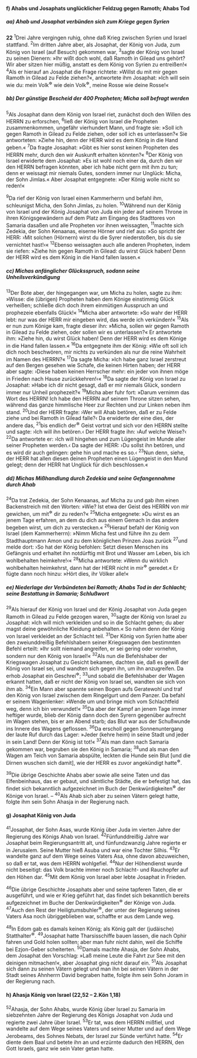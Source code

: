 #### f) Ahabs und Josaphats unglücklicher Feldzug gegen Ramoth; Ahabs Tod

##### aa) Ahab und Josaphat verbünden sich zum Kriege gegen Syrien

__22__
<sup>1</sup>Drei Jahre vergingen ruhig, ohne daß Krieg zwischen Syrien und Israel stattfand.
<sup>2</sup>Im dritten Jahre aber, als Josaphat, der König von Juda, zum König von Israel (auf Besuch) gekommen war,
<sup>3</sup>sagte der König von Israel zu seinen Dienern: »Ihr wißt doch wohl, daß Ramoth in Gilead uns gehört? Wir aber sitzen hier müßig, anstatt es dem König von Syrien zu entreißen!«
<sup>4</sup>Als er hierauf an Josaphat die Frage richtete: »Willst du mit mir gegen Ramoth in Gilead zu Felde ziehen?«, antwortete ihm Josaphat: »Ich will sein wie du: mein Volk<sup title="oder: Heer">&#x2732;</sup> wie dein Volk<sup title="oder: Heer">&#x2732;</sup>, meine Rosse wie deine Rosse!«

##### bb) Der günstige Bescheid der 400 Propheten; Micha soll befragt werden

<sup>5</sup>Als Josaphat dann dem König von Israel riet, zunächst doch den Willen des HERRN zu erforschen,
<sup>6</sup>ließ der König von Israel die Propheten zusammenkommen, ungefähr vierhundert Mann, und fragte sie: »Soll ich gegen Ramoth in Gilead zu Felde ziehen, oder soll ich es unterlassen?« Sie antworteten: »Ziehe hin, denn der HERR wird es dem König in die Hand geben.«
<sup>7</sup>Da fragte Josaphat: »Gibt es hier sonst keinen Propheten des HERRN mehr, durch den wir Auskunft erhalten könnten?«
<sup>8</sup>Der König von Israel erwiderte dem Josaphat: »Es ist wohl noch einer da, durch den wir den HERRN befragen könnten, aber ich habe nicht gern mit ihm zu tun; denn er weissagt mir niemals Gutes, sondern immer nur Unglück: Micha, der Sohn Jimlas.« Aber Josaphat entgegnete: »Der König wolle nicht so reden!«

<sup>9</sup>Da rief der König von Israel einen Kammerherrn und befahl ihm, schleunigst Micha, den Sohn Jimlas, zu holen.
<sup>10</sup>Während nun der König von Israel und der König Josaphat von Juda ein jeder auf seinem Throne in ihren Königsgewändern auf dem Platz am Eingang des Stadttores von Samaria dasaßen und alle Propheten vor ihnen weissagten,
<sup>11</sup>machte sich Zedekia, der Sohn Kenaanas, eiserne Hörner und rief aus: »So spricht der HERR: ›Mit solchen (Hörnern) wirst du die Syrer niederstoßen, bis du sie vernichtet hast!‹«
<sup>12</sup>Ebenso weissagten auch alle anderen Propheten, indem sie riefen: »Ziehe hin gegen Ramoth in Gilead: du wirst Glück haben! Denn der HERR wird es dem König in die Hand fallen lassen.«

##### cc) Michas anfänglicher Glücksspruch, sodann seine Unheilsverkündigung

<sup>13</sup>Der Bote aber, der hingegangen war, um Micha zu holen, sagte zu ihm: »Wisse: die (übrigen) Propheten haben dem Könige einstimmig Glück verheißen; schließe dich doch ihrem einmütigen Ausspruch an und prophezeie ebenfalls Glück!«
<sup>14</sup>Micha aber antwortete: »So wahr der HERR lebt: nur was der HERR mir eingeben wird, das werde ich verkünden!«
<sup>15</sup>Als er nun zum Könige kam, fragte dieser ihn: »Micha, sollen wir gegen Ramoth in Gilead zu Felde ziehen, oder sollen wir es unterlassen?« Er antwortete ihm: »Ziehe hin, du wirst Glück haben! Denn der HERR wird es dem Könige in die Hand fallen lassen.«
<sup>16</sup>Da entgegnete ihm der König: »Wie oft soll ich dich noch beschwören, mir nichts zu verkünden als nur die reine Wahrheit im Namen des HERRN?«
<sup>17</sup>Da sagte Micha: »Ich habe ganz Israel zerstreut auf den Bergen gesehen wie Schafe, die keinen Hirten haben; der HERR aber sagte: ›Diese haben keinen Herrscher mehr: ein jeder von ihnen möge in Frieden nach Hause zurückkehren!‹«
<sup>18</sup>Da sagte der König von Israel zu Josaphat: »Habe ich dir nicht gesagt, daß er mir niemals Glück, sondern immer nur Unheil prophezeit?«
<sup>19</sup>Micha aber fuhr fort: »Darum vernimm das Wort des HERRN! Ich habe den HERRN auf seinem Throne sitzen sehen, während das ganze himmlische Heer zur Rechten und zur Linken neben ihm stand.
<sup>20</sup>Und der HERR fragte: ›Wer will Ahab betören, daß er zu Felde ziehe und bei Ramoth in Gilead falle?‹ Da erwiderte der eine dies, der andere das,
<sup>21</sup>bis endlich der<sup title="oder: ein">&#x2732;</sup> Geist vortrat und sich vor den HERRN stellte und sagte: ›Ich will ihn betören.‹ Der HERR fragte ihn: ›Auf welche Weise?‹
<sup>22</sup>Da antwortete er: ›Ich will hingehen und zum Lügengeist im Munde aller seiner Propheten werden.‹ Da sagte der HERR: ›Du sollst ihn betören, und es wird dir auch gelingen: gehe hin und mache es so.‹
<sup>23</sup>Nun denn, siehe, der HERR hat allen diesen deinen Propheten einen Lügengeist in den Mund gelegt; denn der HERR hat Unglück für dich beschlossen.«

##### dd) Michas Mißhandlung durch Zedekia und seine Gefangennahme durch Ahab

<sup>24</sup>Da trat Zedekia, der Sohn Kenaanas, auf Micha zu und gab ihm einen Backenstreich mit den Worten: »Wie? Ist etwa der Geist des HERRN von mir gewichen, um mit<sup title="= aus">&#x2732;</sup> dir zu reden?«
<sup>25</sup>Micha entgegnete: »Du wirst es an jenem Tage erfahren, an dem du dich aus einem Gemach in das andere begeben wirst, um dich zu verstecken.«
<sup>26</sup>Hierauf befahl der König von Israel (dem Kammerherrn): »Nimm Micha fest und führe ihn zu dem Stadthauptmann Amon und zu dem königlichen Prinzen Joas zurück
<sup>27</sup>und melde dort: ›So hat der König befohlen: Setzt diesen Menschen ins Gefängnis und erhaltet ihn notdürftig mit Brot und Wasser am Leben, bis ich wohlbehalten heimkehre!‹«
<sup>28</sup>Micha antwortete: »Wenn du wirklich wohlbehalten heimkehrst, dann hat der HERR nicht in mir<sup title="oder: durch mich">&#x2732;</sup> geredet.« Er fügte dann noch hinzu: »Hört dies, ihr Völker alle!«

##### ee) Niederlage der Verbündeten bei Ramoth; Ahabs Tod in der Schlacht; seine Bestattung in Samaria; Schlußwort

<sup>29</sup>Als hierauf der König von Israel und der König Josaphat von Juda gegen Ramoth in Gilead zu Felde gezogen waren,
<sup>30</sup>sagte der König von Israel zu Josaphat: »Ich will mich verkleiden und so in die Schlacht gehen; du aber magst deine gewöhnliche Kleidung anbehalten.« So nahm denn der König von Israel verkleidet an der Schlacht teil.
<sup>31</sup>Der König von Syrien hatte aber den zweiunddreißig Befehlshabern seiner Kriegswagen den bestimmten Befehl erteilt: »Ihr sollt niemand angreifen, er sei gering oder vornehm, sondern nur den König von Israel!«
<sup>32</sup>Als nun die Befehlshaber der Kriegswagen Josaphat zu Gesicht bekamen, dachten sie, daß es gewiß der König von Israel sei, und wandten sich gegen ihn, um ihn anzugreifen. Da erhob Josaphat ein Geschrei<sup title="oder: den judäischen Kriegsruf">&#x2732;</sup>;
<sup>33</sup>und sobald die Befehlshaber der Wagen erkannt hatten, daß er nicht der König von Israel sei, wandten sie sich von ihm ab.
<sup>34</sup>Ein Mann aber spannte seinen Bogen aufs Geratewohl und traf den König von Israel zwischen dem Ringelgurt und dem Panzer. Da befahl er seinem Wagenlenker: »Wende um und bringe mich vom Schlachtfeld weg, denn ich bin verwundet!«
<sup>35</sup>Da aber der Kampf an jenem Tage immer heftiger wurde, blieb der König dann doch den Syrern gegenüber aufrecht im Wagen stehen, bis er am Abend starb; das Blut war aus der Schußwunde ins Innere des Wagens geflossen.
<sup>36</sup>Da erscholl gegen Sonnenuntergang der laute Ruf durch das Lager: »Jeder (kehre heim) in seine Stadt und jeder in sein Land! Denn der König ist tot!«
<sup>37</sup>Als man dann nach Samaria gekommen war, begruben sie den König in Samaria;
<sup>38</sup>und als man den Wagen am Teich von Samaria abspülte, leckten die Hunde sein Blut [und die Dirnen wuschen sich damit], wie der HERR es zuvor angekündigt hatte<sup title="vgl. 21,19">&#x2732;</sup>.

<sup>39</sup>Die übrige Geschichte Ahabs aber sowie alle seine Taten und das Elfenbeinhaus, das er gebaut, und sämtliche Städte, die er befestigt hat, das findet sich bekanntlich aufgezeichnet im Buch der Denkwürdigkeiten<sup title="oder: Chronik">&#x2732;</sup> der Könige von Israel. –
<sup>40</sup>Als Ahab sich aber zu seinen Vätern gelegt hatte, folgte ihm sein Sohn Ahasja in der Regierung nach.

#### g) Josaphat König von Juda

<sup>41</sup>Josaphat, der Sohn Asas, wurde König über Juda im vierten Jahre der Regierung des Königs Ahab von Israel.
<sup>42</sup>Fünfunddreißig Jahre war Josaphat beim Regierungsantritt alt, und fünfundzwanzig Jahre regierte er in Jerusalem. Seine Mutter hieß Asuba und war eine Tochter Silhis.
<sup>43</sup>Er wandelte ganz auf dem Wege seines Vaters Asa, ohne davon abzuweichen, so daß er tat, was dem HERRN wohlgefiel.
<sup>44</sup>Nur der Höhendienst wurde nicht beseitigt: das Volk brachte immer noch Schlacht- und Rauchopfer auf den Höhen dar.
<sup>45</sup>Mit dem König von Israel aber lebte Josaphat in Frieden.

<sup>46</sup>Die übrige Geschichte Josaphats aber und seine tapferen Taten, die er ausgeführt, und wie er Krieg geführt hat, das findet sich bekanntlich bereits aufgezeichnet im Buche der Denkwürdigkeiten<sup title="oder: Chronik">&#x2732;</sup> der Könige von Juda.
<sup>47</sup>Auch den Rest der Heiligtumsbuhler<sup title="oder: der geweihten Buhler">&#x2732;</sup>, der unter der Regierung seines Vaters Asa noch übriggeblieben war, schaffte er aus dem Lande weg.

<sup>48</sup>In Edom gab es damals keinen König; als König galt der (judäische) Statthalter<sup title="?">&#x2732;</sup>.
<sup>49</sup>Josaphat hatte Tharsisschiffe bauen lassen, die nach Ophir fahren und Gold holen sollten; aber man fuhr nicht dahin, weil die Schiffe bei Ezjon-Geber scheiterten.
<sup>50</sup>Damals machte Ahasja, der Sohn Ahabs, dem Josaphat den Vorschlag: »Laß meine Leute die Fahrt zur See mit den deinigen mitmachen!«, aber Josaphat ging nicht darauf ein.
<sup>51</sup>Als Josaphat sich dann zu seinen Vätern gelegt und man ihn bei seinen Vätern in der Stadt seines Ahnherrn David begraben hatte, folgte ihm sein Sohn Joram in der Regierung nach.

#### h) Ahasja König von Israel (22,52 – 2.Kön 1,18)

<sup>52</sup>Ahasja, der Sohn Ahabs, wurde König über Israel zu Samaria im siebzehnten Jahre der Regierung des Königs Josaphat von Juda und regierte zwei Jahre über Israel.
<sup>53</sup>Er tat, was dem HERRN mißfiel, und wandelte auf dem Wege seines Vaters und seiner Mutter und auf dem Wege Jerobeams, des Sohnes Nebats, der Israel zur Sünde verführt hatte.
<sup>54</sup>Er diente dem Baal und betete ihn an und erzürnte dadurch den HERRN, den Gott Israels, ganz wie sein Vater getan hatte.
